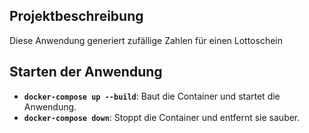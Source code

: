 ## Projektbeschreibung
Diese Anwendung generiert zufällige Zahlen für einen Lottoschein

## Starten der Anwendung
- **`docker-compose up --build`**: Baut die Container und startet die Anwendung.
- **`docker-compose down`**: Stoppt die Container und entfernt sie sauber.